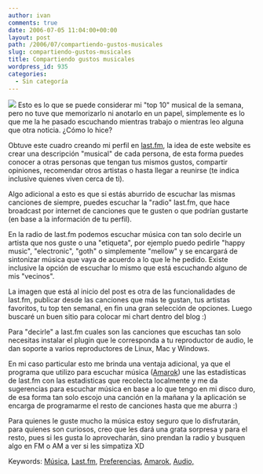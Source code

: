 ```yaml
---
author: ivan
comments: true
date: 2006-07-05 11:04:00+00:00
layout: post
path: /2006/07/compartiendo-gustos-musicales
slug: compartiendo-gustos-musicales
title: Compartiendo gustos musicales
wordpress_id: 935
categories:
  - Sin categoría
---
```


[![](https://imagegen.last.fm/RadioHead/artists/icampana.gif)](https://www.last.fm/user/icampana/?chartstyle=RadioHead) Esto es lo que se puede considerar mi "top 10" musical de la semana, pero no tuve que memorizarlo ni anotarlo en un papel, simplemente es lo que me la he pasado escuchando mientras trabajo o mientras leo alguna que otra noticia. ¿Cómo lo hice?

Obtuve este cuadro creando mi perfil en [last.fm](https://last.fm), la idea de este website es crear una descripción "musical" de cada persona, de esta forma puedes conocer a otras personas que tengan tus mismos gustos, compartir opiniones, recomendar otros artistas o hasta llegar a reunirse (te indica inclusive quienes viven cerca de ti).

Algo adicional a esto es que si estás aburrido de escuchar las mismas canciones de siempre, puedes escuchar la "radio" last.fm, que hace broadcast por internet de canciones que te gusten o que podrían gustarte (en base a la información de tu perfil).

En la radio de last.fm podemos escuchar música con tan solo decirle un artista que nos guste o una "etiqueta", por ejemplo puedo pedirle "happy music", "electronic", "goth" o simplemente "mellow" y se encargará de sintonizar música que vaya de acuerdo a lo que le he pedido. Existe inclusive la opción de escuchar lo mismo que está escuchando alguno de mis "vecinos".

La imagen que está al inicio del post es otra de las funcionalidades de last.fm, publicar desde las canciones que más te gustan, tus artistas favoritos, tu top ten semanal, en fin una gran selección de opciones. Luego buscaré un buen sitio para colocar mi chart dentro del blog :)

Para "decirle" a last.fm cuales son las canciones que escuchas tan solo necesitas instalar el plugin que le corresponda a tu reproductor de audio, le dan soporte a varios reproductores de Linux, Mac y Windows.

En mi caso particular esto me brinda una ventaja adicional, ya que el programa que utilizo para escuchar música ([Amarok](https://amarok.kde.org/)) une las estadísticas de last.fm con las estadisticas que recolecta localmente y me da sugerencias para escuchar música en base a lo que tengo en mi disco duro, de esa forma tan solo escojo una canción en la mañana y la aplicación se encarga de programarme el resto de canciones hasta que me aburra :)

Para quienes le guste mucho la música estoy seguro que lo disfrutarán, para quienes son curiosos, creo que les dará una grata sorpresa y para el resto, pues si les gusta lo aprovecharán, sino prendan la radio y busquen algo en FM o AM a ver si les simpatiza XD

Keywords: [Música](https://www.technorati.com/tags/M%C3%83%C2%BAsica), [Last.fm](https://www.technorati.com/tags/last.fm), [Preferencias](https://www.technorati.com/tags/Preferencias), [Amarok,](https://www.technorati.com/tags/Amarok) [Audio,
](https://www.technorati.com/tags/Audio)
